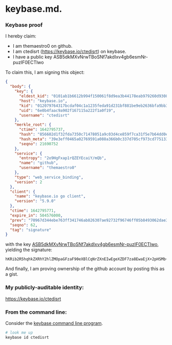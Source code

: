 # keybase.md.

### Keybase proof

I hereby claim:

  * I am themaestro0 on github.
  * I am ctedisrt (https://keybase.io/ctedisrt) on keybase.
  * I have a public key ASB5dkMXvNrwTBoSNf7akdIxv4gb6esmNr-puzIF0ECTlwo

To claim this, I am signing this object:

```json
{
  "body": {
    "key": {
      "eldest_kid": "0101ab1b6612b994f150061f8d9ea3b44178eab979260d9308bbc10956f74648af9a0a",
      "host": "keybase.io",
      "kid": "012079764317bcdaf04c1a1235feda91d231bf881be9eb2636bfa9bb3205d04093970a",
      "uid": "6e0b4faac9a902f167115a222f1a0f19",
      "username": "ctedisrt"
    },
    "merkle_root": {
      "ctime": 1642795737,
      "hash": "856602d1f32fda7350c71478051a9c03d4ce859f7ca31f5e7b64dd0e91f54974be8d6780894822aa0d5c9c13598615e88bf38d7592933282032436a93b8b37b2",
      "hash_meta": "39e3eff0465a02769591a088a366b0c337d705cf973cd775133082ea6142341c",
      "seqno": 21690752
    },
    "service": {
      "entropy": "2o9HgFxap1rQZEYEcaiY/mQb",
      "name": "github",
      "username": "themaestro0"
    },
    "type": "web_service_binding",
    "version": 2
  },
  "client": {
    "name": "keybase.io go client",
    "version": "5.9.0"
  },
  "ctime": 1642795771,
  "expire_in": 504576000,
  "prev": "70967d344ebe763ff341746ab826307ae92732f96746ff05b8493062dae335dd",
  "seqno": 62,
  "tag": "signature"
}
```

with the key [ASB5dkMXvNrwTBoSNf7akdIxv4gb6esmNr-puzIF0ECTlwo](https://keybase.io/ctedisrt), yielding the signature:

```
hKRib2R5hqhkZXRhY2hlZMOpaGFzaF90eXBlCqNrZXnEIwEgeXZDF7za8EwaEjX+2pHSMb+IG+nrJja/qbsyBdBAk5cKp3BheWxvYWTESpcCPsQgcJZ9NE6+dj/zQXRquCYweuknMvlnRv8FuEkwYtrjNd3EIC/N3BtjxleIrigrSOktasa78a/sOK3DYXVObVA5QMEzAgHCo3NpZ8RAKWGGtGHEfP3aMJvpt9bYvPSEcXtKNmdS3yiCuo4IHpam7u/h0LGYFH7eD+w6qv0U/ldNVzquIBUfblUO0G2wBqhzaWdfdHlwZSCkaGFzaIKkdHlwZQildmFsdWXEIGW26AQ99gNc+2lrzdr2FzX2I4hmuclUkeMvA328vdObo3RhZ80CAqd2ZXJzaW9uAQ==

```

And finally, I am proving ownership of the github account by posting this as a gist.

### My publicly-auditable identity:

https://keybase.io/ctedisrt

### From the command line:

Consider the [keybase command line program](https://keybase.io/download).

```bash
# look me up
keybase id ctedisrt
```
